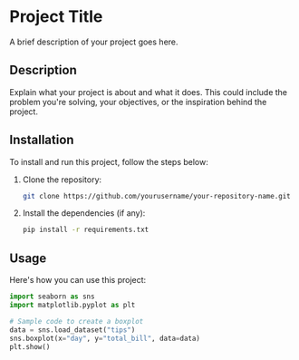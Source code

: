 # Project Title

A brief description of your project goes here.

## Description

Explain what your project is about and what it does. This could include the problem you're solving, your objectives, or the inspiration behind the project.

## Installation

To install and run this project, follow the steps below:

1. Clone the repository:
    ```bash
    git clone https://github.com/yourusername/your-repository-name.git
    ```

2. Install the dependencies (if any):
    ```bash
    pip install -r requirements.txt
    ```

## Usage

Here's how you can use this project:

```python
import seaborn as sns
import matplotlib.pyplot as plt

# Sample code to create a boxplot
data = sns.load_dataset("tips")
sns.boxplot(x="day", y="total_bill", data=data)
plt.show()
